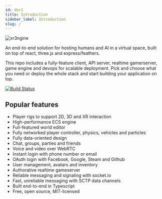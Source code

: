 ```yaml
---
id: doc1
title: Introduction
sidebar_label: Introduction
slug: /
---
```



![xr3ngine](https://github.com/xr3ngine/xr3ngine/raw/dev/xrengine%20black.png)

An end-to-end solution for hosting humans and AI in a virtual space, built on top of react, three.js and express/feathers.

This repo includes a fully-feature client, API server, realtime gamerserver, game engine and devops for scalable deployment. Pick and choose what you need or deploy the whole stack and start building your application on top.

[![Build Status](https://travis-ci.org/xr3ngine/xr3ngine.svg?branch=dev)](https://travis-ci.org/xr3ngine/xr3ngine)

## Popular features
- Player rigs to support 2D, 3D and XR interaction
- High-performance ECS engine
- Full-featured world editor
- Fully networked player controller, physics, vehicles and particles
- Fully data-oriented design
- Chat, groups, parties and friends
- Voice and video over WebRTC
- Instant login with phone number or email
- OAuth login with Facebook, Google, Steam and Github
- User management, avatars and inventory
- Authorative realtime gameserver
- Reliable messaging and signaling with socket.io
- Fast, unreliable messaging with SCTP data channels
- Built end-to-end in Typescript
- Free, open source, MIT-licensed
